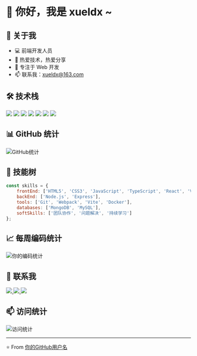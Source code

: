 # 👋 你好，我是 xueldx ~

## 🚀 关于我
- 💻 前端开发人员
- 🌱 热爱技术，热爱分享
- 🎯 专注于 Web 开发
- 📫 联系我：xueldx@163.com

## 🛠️ 技术栈
<p align="left">
  <img src="https://img.shields.io/badge/-JavaScript-F7DF1E?style=flat-square&logo=javascript&logoColor=black" />
  <img src="https://img.shields.io/badge/-TypeScript-007ACC?style=flat-square&logo=typescript&logoColor=white" />
  <img src="https://img.shields.io/badge/-React-61DAFB?style=flat-square&logo=react&logoColor=black" />
  <img src="https://img.shields.io/badge/-Vue.js-4FC08D?style=flat-square&logo=vue.js&logoColor=white" />
  <img src="https://img.shields.io/badge/-Node.js-339933?style=flat-square&logo=node.js&logoColor=white" />
  <img src="https://img.shields.io/badge/-HTML5-E34F26?style=flat-square&logo=html5&logoColor=white" />
  <img src="https://img.shields.io/badge/-CSS3-1572B6?style=flat-square&logo=css3&logoColor=white" />
</p>

## 📊 GitHub 统计
![GitHub统计](https://github-readme-stats.vercel.app/api?username=xueldx&show_icons=true&theme=radical)


## 🌟 技能树
```javascript
const skills = {
    frontEnd: ['HTML5', 'CSS3', 'JavaScript', 'TypeScript', 'React', 'Vue'],
    backEnd: ['Node.js', 'Express'],
    tools: ['Git', 'Webpack', 'Vite', 'Docker'],
    databases: ['MongoDB', 'MySQL'],
    softSkills: ['团队协作', '问题解决', '持续学习']
};
```

## 📈 每周编码统计
![你的编码统计](https://github-readme-streak-stats.herokuapp.com/?user=xueldx&theme=radical)

## 🤝 联系我
<p align="left">
  <a href="你的GitHub主页">
    <img src="https://img.shields.io/badge/-GitHub-181717?style=flat-square&logo=github&logoColor=white" />
  </a>
  <a href="你的LinkedIn主页">
    <img src="https://img.shields.io/badge/-LinkedIn-0077B5?style=flat-square&logo=linkedin&logoColor=white" />
  </a>
  <a href="你的技术博客">
    <img src="https://img.shields.io/badge/-Blog-FF5722?style=flat-square&logo=blogger&logoColor=white" />
  </a>
</p>

## 📫 访问统计
![访问统计](https://profile-counter.glitch.me/你的GitHub用户名/count.svg)

---
⭐️ From [你的GitHub用户名](你的GitHub主页)
